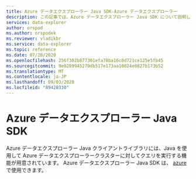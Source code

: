 ```yaml
---
title: Azure データエクスプローラー Java SDK-Azure データエクスプローラー
description: この記事では、Azure データエクスプローラー Java SDK について説明します。
services: data-explorer
author: orspod
ms.author: orspodek
ms.reviewer: vladikbr
ms.service: data-explorer
ms.topic: reference
ms.date: 07/28/2020
ms.openlocfilehash: 256f302b877301efa78ba16c0d721ce125e5fb45
ms.sourcegitcommit: 9e0289945270db517e173aa10024e0027b173b52
ms.translationtype: MT
ms.contentlocale: ja-JP
ms.lasthandoff: 09/03/2020
ms.locfileid: "89428330"
---
```

# <a name="azure-data-explorer-java-sdk"></a>Azure データエクスプローラー Java SDK

Azure データエクスプローラー Java クライアントライブラリには、Java を使用して Azure データエクスプローラークラスターに対してクエリを実行する機能が用意されています。
Azure データエクスプローラー Java SDK は、 [azure](https://github.com/Azure/azure-kusto-java)で使用できます。

